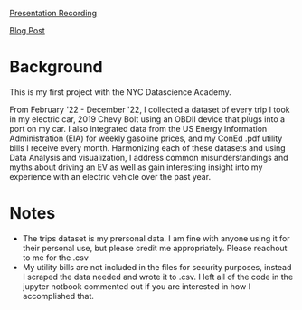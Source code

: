 [Presentation Recording](https://youtu.be/fg98kuabzs8?t=10506)

[Blog Post](https://nycdatascience.com/blog/student-works/the-data-behind-ev-driving/)

# Background
This is my first project with the NYC Datascience Academy. 

From February '22 - December '22, I collected a dataset of every trip I took in my electric car, 2019 Chevy Bolt using an OBDII device that plugs into a port on my car. I also integrated data from the US Energy Information Administration (EIA) for weekly gasoline prices, and my ConEd .pdf utility bills I receive every month. Harmonizing each of these datasets and using Data Analysis and visualization, I address common misunderstandings and myths about driving an EV as well as gain interesting insight into my experience with an electric vehicle over the past year. 

# Notes
- The trips dataset is my prersonal data. I am fine with anyone using it for their personal use, but please credit me appropriately. Please reachout to me for the .csv 
- My utility bills are not included in the files for security purposes, instead I scraped the data needed and wrote it to .csv. I left all of the code in the jupyter notbook commented out if you are interested in how I accomplished that. 
